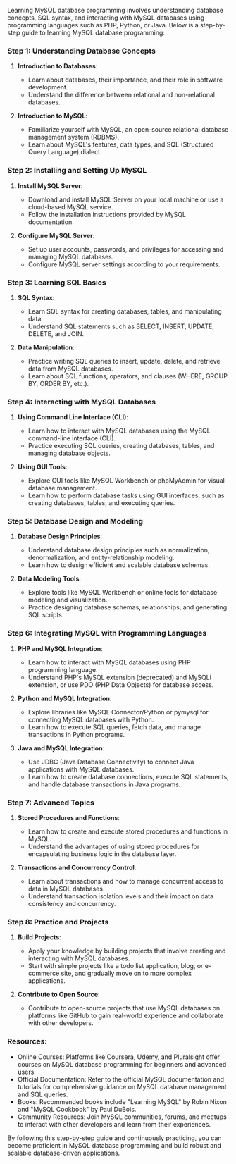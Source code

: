Learning MySQL database programming involves understanding database concepts, SQL syntax, and interacting with MySQL databases using programming languages such as PHP, Python, or Java. Below is a step-by-step guide to learning MySQL database programming:

### Step 1: Understanding Database Concepts
1. **Introduction to Databases**:
   - Learn about databases, their importance, and their role in software development.
   - Understand the difference between relational and non-relational databases.

2. **Introduction to MySQL**:
   - Familiarize yourself with MySQL, an open-source relational database management system (RDBMS).
   - Learn about MySQL's features, data types, and SQL (Structured Query Language) dialect.

### Step 2: Installing and Setting Up MySQL
1. **Install MySQL Server**:
   - Download and install MySQL Server on your local machine or use a cloud-based MySQL service.
   - Follow the installation instructions provided by MySQL documentation.

2. **Configure MySQL Server**:
   - Set up user accounts, passwords, and privileges for accessing and managing MySQL databases.
   - Configure MySQL server settings according to your requirements.

### Step 3: Learning SQL Basics
1. **SQL Syntax**:
   - Learn SQL syntax for creating databases, tables, and manipulating data.
   - Understand SQL statements such as SELECT, INSERT, UPDATE, DELETE, and JOIN.

2. **Data Manipulation**:
   - Practice writing SQL queries to insert, update, delete, and retrieve data from MySQL databases.
   - Learn about SQL functions, operators, and clauses (WHERE, GROUP BY, ORDER BY, etc.).

### Step 4: Interacting with MySQL Databases
1. **Using Command Line Interface (CLI)**:
   - Learn how to interact with MySQL databases using the MySQL command-line interface (CLI).
   - Practice executing SQL queries, creating databases, tables, and managing database objects.

2. **Using GUI Tools**:
   - Explore GUI tools like MySQL Workbench or phpMyAdmin for visual database management.
   - Learn how to perform database tasks using GUI interfaces, such as creating databases, tables, and executing queries.

### Step 5: Database Design and Modeling
1. **Database Design Principles**:
   - Understand database design principles such as normalization, denormalization, and entity-relationship modeling.
   - Learn how to design efficient and scalable database schemas.

2. **Data Modeling Tools**:
   - Explore tools like MySQL Workbench or online tools for database modeling and visualization.
   - Practice designing database schemas, relationships, and generating SQL scripts.

### Step 6: Integrating MySQL with Programming Languages
1. **PHP and MySQL Integration**:
   - Learn how to interact with MySQL databases using PHP programming language.
   - Understand PHP's MySQL extension (deprecated) and MySQLi extension, or use PDO (PHP Data Objects) for database access.

2. **Python and MySQL Integration**:
   - Explore libraries like MySQL Connector/Python or pymysql for connecting MySQL databases with Python.
   - Learn how to execute SQL queries, fetch data, and manage transactions in Python programs.

3. **Java and MySQL Integration**:
   - Use JDBC (Java Database Connectivity) to connect Java applications with MySQL databases.
   - Learn how to create database connections, execute SQL statements, and handle database transactions in Java programs.

### Step 7: Advanced Topics
1. **Stored Procedures and Functions**:
   - Learn how to create and execute stored procedures and functions in MySQL.
   - Understand the advantages of using stored procedures for encapsulating business logic in the database layer.

2. **Transactions and Concurrency Control**:
   - Learn about transactions and how to manage concurrent access to data in MySQL databases.
   - Understand transaction isolation levels and their impact on data consistency and concurrency.

### Step 8: Practice and Projects
1. **Build Projects**:
   - Apply your knowledge by building projects that involve creating and interacting with MySQL databases.
   - Start with simple projects like a todo list application, blog, or e-commerce site, and gradually move on to more complex applications.

2. **Contribute to Open Source**:
   - Contribute to open-source projects that use MySQL databases on platforms like GitHub to gain real-world experience and collaborate with other developers.

### Resources:
- Online Courses: Platforms like Coursera, Udemy, and Pluralsight offer courses on MySQL database programming for beginners and advanced users.
- Official Documentation: Refer to the official MySQL documentation and tutorials for comprehensive guidance on MySQL database management and SQL queries.
- Books: Recommended books include "Learning MySQL" by Robin Nixon and "MySQL Cookbook" by Paul DuBois.
- Community Resources: Join MySQL communities, forums, and meetups to interact with other developers and learn from their experiences.

By following this step-by-step guide and continuously practicing, you can become proficient in MySQL database programming and build robust and scalable database-driven applications.